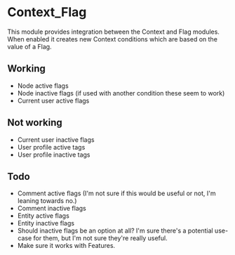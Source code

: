 Context_Flag
============

This module provides integration between the Context and Flag modules.
When enabled it creates new Context conditions which are based on the value of a Flag.

Working
-------
* Node active flags
* Node inactive flags (if used with another condition these seem to work)
* Current user active flags

Not working
-----------
* Current user inactive flags
* User profile active tags
* User profile inactive tags

Todo
----
* Comment active flags (I'm not sure if this would be useful or not, I'm leaning towards no.)
* Comment inactive flags
* Entity active flags
* Entity inactive flags
* Should inactive flags be an option at all? I'm sure there's a potential use-case for them, but I'm not sure they're really useful.
* Make sure it works with Features.